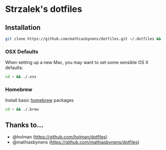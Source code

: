 # Strzalek's dotfiles

## Installation

```bash
git clone https://github.com/mathiasbynens/dotfiles.git ~/.dotfiles && cd ~/.dotfiles && rake
```

### OSX Defaults

When setting up a new Mac, you may want to set some sensible OS X defaults:

```bash
cd ~ && ./.osx
```

### Homebrew

Install basic [homebrew](https://github.com/mxcl/homebrew) packages

```bash
cd ~ && ./.brew
```

## Thanks to...

  * @holman (https://github.com/holman/dotfiles)
  * @mathiasbynens (https://github.com/mathiasbynens/dotfiles)